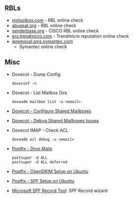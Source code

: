 ## RBLs

-   [mxtoolbox.com](http://mxtoolbox.com) - RBL online check
-   [abuseat.org](http://www.abuseat.org/lookup.cgi) - RBL online check
-   [senderbase.org](http://www.senderbase.org/lookup/) - CISCO RBL
    online check
-   [ers.trendmicro.com](https://ers.trendmicro.com/reputations) -
    Trendmicro reputation online check
-   [ipremoval.sms.symantec.com](http://ipremoval.sms.symantec.com/lookup/)
    - Symantec online check

## Misc

-   Dovecot - Dump Config

        doveconf -n

-   Dovecot - List Mailbox Dirs

        doveadm mailbox list -u <email>

-   [Dovecot - Configure Shared Mailboxes](http://wiki.dovecot.org/SharedMailboxes/Shared)
-   [Dovecot - Debug Shared Mailboxes Issues](http://lzone.de/blog/Debugging%20dovecot%20ACL%20Shared%20Mailboxes%20Not%20Showing%20in%20Thunderbird)
-   Dovecot IMAP - Check ACL

        doveadm acl debug -u <email>

-   [Postfix - Drop Mails](http://www.cyberciti.biz/tips/howto-postfix-flush-mail-queue.html)

        postsuper -d ALL
        postsuper -d ALL deferred

-   [Postfix - OpenDKIM Setup on Ubuntu](https://help.ubuntu.com/community/Postfix/DKIM)
-   [Postfix - SPF Setup on Ubuntu](https://help.ubuntu.com/community/Postfix/SPF)
-   [Microsoft SPF Record Tool](http://www.microsoft.com/mscorp/safety/content/technologies/senderid/wizard/default.aspx):
    SPF Record wizard

